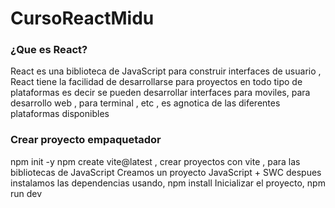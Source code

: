 # CursoReactMidu

### ¿Que es React?
React es una biblioteca de JavaScript para construir interfaces de usuario , React tiene la facilidad de desarrollarse para proyectos en todo tipo de plataformas es decir se pueden desarrollar interfaces para moviles, para desarrollo web , para terminal , etc , es agnotica de las diferentes plataformas disponibles

### Crear proyecto empaquetador 
npm init -y
npm create vite@latest  , crear proyectos con vite , para las bibliotecas de JavaScript
Creamos un proyecto JavaScript + SWC
despues instalamos las dependencias usando,  npm install
Inicializar el proyecto, npm run dev

